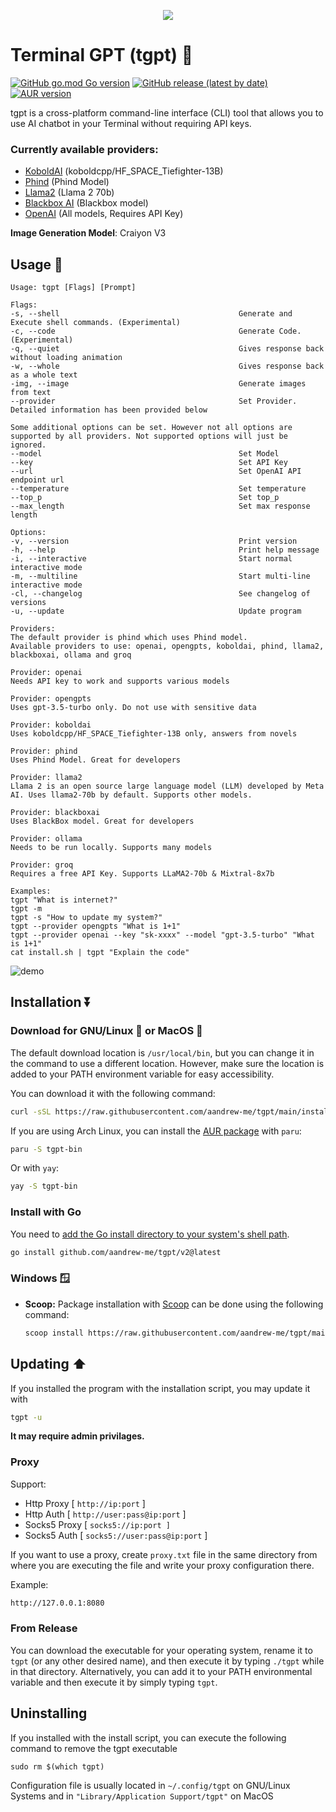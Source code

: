 <p align="center"><img src="tgpt.svg"></p>

# Terminal GPT (tgpt) 🚀

[![GitHub go.mod Go version](https://img.shields.io/github/go-mod/go-version/aandrew-me/tgpt)](https://github.com/aandrew-me/tgpt)
[![GitHub release (latest by date)](https://img.shields.io/github/v/release/aandrew-me/tgpt)](https://github.com/aandrew-me/tgpt/releases/latest)
[![AUR version](https://img.shields.io/aur/version/tgpt-bin?label=AUR%3A%20tgpt-bin)](https://aur.archlinux.org/packages/tgpt-bin)

tgpt is a cross-platform command-line interface (CLI) tool that allows you to use AI chatbot in your Terminal without requiring API keys. 

### Currently available providers: 
<!-- - [OpenGPTs](https://opengpts-example-vz4y4ooboq-uc.a.run.app/) (GPT-3.5-turbo) -->
- [KoboldAI](https://koboldai-koboldcpp-tiefighter.hf.space/)  (koboldcpp/HF_SPACE_Tiefighter-13B)
- [Phind](https://www.phind.com/agent) (Phind Model)
- [Llama2](https://www.llama2.ai/) (Llama 2 70b)
- [Blackbox AI](https://www.blackbox.ai/) (Blackbox model)
- [OpenAI](https://platform.openai.com/docs/guides/text-generation/chat-completions-api) (All models, Requires API Key)

**Image Generation Model**: Craiyon V3

## Usage 💬

```
Usage: tgpt [Flags] [Prompt]

Flags:
-s, --shell                                        Generate and Execute shell commands. (Experimental) 
-c, --code                                         Generate Code. (Experimental)
-q, --quiet                                        Gives response back without loading animation
-w, --whole                                        Gives response back as a whole text
-img, --image                                      Generate images from text
--provider                                         Set Provider. Detailed information has been provided below

Some additional options can be set. However not all options are supported by all providers. Not supported options will just be ignored.
--model                                            Set Model
--key                                              Set API Key
--url                                              Set OpenAI API endpoint url
--temperature                                      Set temperature
--top_p                                            Set top_p
--max_length                                       Set max response length

Options:
-v, --version                                      Print version 
-h, --help                                         Print help message 
-i, --interactive                                  Start normal interactive mode 
-m, --multiline                                    Start multi-line interactive mode 
-cl, --changelog                                   See changelog of versions 
-u, --update                                       Update program 

Providers:
The default provider is phind which uses Phind model.
Available providers to use: openai, opengpts, koboldai, phind, llama2, blackboxai, ollama and groq

Provider: openai
Needs API key to work and supports various models

Provider: opengpts
Uses gpt-3.5-turbo only. Do not use with sensitive data

Provider: koboldai
Uses koboldcpp/HF_SPACE_Tiefighter-13B only, answers from novels

Provider: phind
Uses Phind Model. Great for developers

Provider: llama2
Llama 2 is an open source large language model (LLM) developed by Meta AI. Uses llama2-70b by default. Supports other models.

Provider: blackboxai
Uses BlackBox model. Great for developers

Provider: ollama
Needs to be run locally. Supports many models

Provider: groq
Requires a free API Key. Supports LLaMA2-70b & Mixtral-8x7b

Examples:
tgpt "What is internet?"
tgpt -m
tgpt -s "How to update my system?"
tgpt --provider opengpts "What is 1+1"
tgpt --provider openai --key "sk-xxxx" --model "gpt-3.5-turbo" "What is 1+1"
cat install.sh | tgpt "Explain the code"
```

![demo](https://user-images.githubusercontent.com/66430340/233759296-c4cf8cf2-0cab-48aa-9e84-40765b823282.gif)

## Installation ⏬

### Download for GNU/Linux 🐧 or MacOS 🍎

The default download location is `/usr/local/bin`, but you can change it in the command to use a different location. However, make sure the location is added to your PATH environment variable for easy accessibility.

You can download it with the following command:

```bash
curl -sSL https://raw.githubusercontent.com/aandrew-me/tgpt/main/install | bash -s /usr/local/bin
```

If you are using Arch Linux, you can install the [AUR package](https://aur.archlinux.org/packages/tgpt-bin) with `paru`:

```bash
paru -S tgpt-bin
```

Or with `yay`:

```bash
yay -S tgpt-bin
```

### Install with Go
You need to [add the Go install directory to your system's shell path](https://go.dev/doc/tutorial/compile-install). 

```bash
go install github.com/aandrew-me/tgpt/v2@latest
```

### Windows 🪟

-   **Scoop:** Package installation with [Scoop](https://scoop.sh/) can be done using the following command:

    ```bash
    scoop install https://raw.githubusercontent.com/aandrew-me/tgpt/main/tgpt.json
    ```

<!-- -   **PowerShell:** Open PowerShell as administrator and run the following command:
    
    ```bash
    Invoke-WebRequest https://raw.githubusercontent.com/aandrew-me/tgpt/main/install-win.ps1 -OutFile "$PWD\install-win.ps1";  .\install-win.ps1
    ```

    If you receive an error stating "execution of scripts is disabled on this system," run this command instead (and confirm with a "Y"):

    ```bash
    Set-ExecutionPolicy -ExecutionPolicy RemoteSigned; Invoke-WebRequest https://raw.githubusercontent.com/aandrew-me/tgpt/main/install-win.ps1 -OutFile "$PWD\install-win.ps1";  .\install-win.ps1
    ``` -->

## Updating ⬆️
If you installed the program with the installation script, you may update it with
```bash
tgpt -u
```
**It may require admin privilages.**
### Proxy

Support:
- Http Proxy [ `http://ip:port` ]
- Http Auth [ `http://user:pass@ip:port` ]
- Socks5 Proxy [ `socks5://ip:port ]`
- Socks5 Auth [ `socks5://user:pass@ip:port` ]

If you want to use a proxy, create `proxy.txt` file in the same directory from where you are executing the file and write your proxy configuration there.

Example:

```bash
http://127.0.0.1:8080
```

### From Release

You can download the executable for your operating system, rename it to `tgpt` (or any other desired name), and then execute it by typing `./tgpt` while in that directory. Alternatively, you can add it to your PATH environmental variable and then execute it by simply typing `tgpt`.


## Uninstalling
If you installed with the install script, you can execute the following command to remove the tgpt executable
```
sudo rm $(which tgpt)
```
Configuration file is usually located in `~/.config/tgpt` on GNU/Linux Systems and in `"Library/Application Support/tgpt"` on MacOS